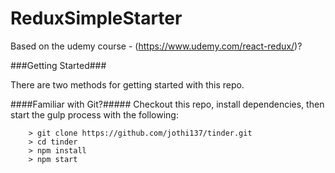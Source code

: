 # ReduxSimpleStarter

Based on the udemy course - (https://www.udemy.com/react-redux/)?

###Getting Started###

There are two methods for getting started with this repo.

####Familiar with Git?#####
Checkout this repo, install dependencies, then start the gulp process with the following:

```
	> git clone https://github.com/jothi137/tinder.git
	> cd tinder
	> npm install
	> npm start
```

